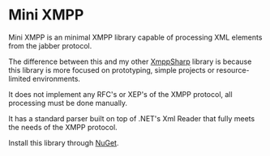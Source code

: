 # Mini XMPP

Mini XMPP is an minimal XMPP library capable of processing XML elements from the jabber protocol. 

The difference between this and my other [XmppSharp](https://github.com/nathan130200/XmppSharp) library is because this library is more focused on prototyping, simple projects or resource-limited environments.

It does not implement any RFC's or XEP's of the XMPP protocol, all processing must be done manually.

It has a standard parser built on top of .NET's Xml Reader that fully meets the needs of the XMPP protocol.

Install this library through [NuGet](https://www.nuget.org/packages/MiniXMPP).